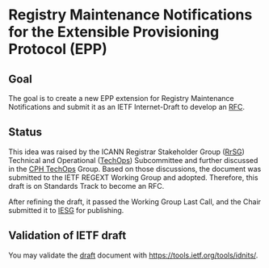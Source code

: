 Registry Maintenance Notifications for the Extensible Provisioning Protocol (EPP)
=================

## Goal
The goal is to create a new EPP extension for Registry Maintenance Notifications and submit it as an IETF Internet-Draft to develop an [RFC].

## Status
This idea was raised by the ICANN Registrar Stakeholder Group ([RrSG]) Technical and Operational ([TechOps]) Subcommittee and further discussed in the [CPH TechOps] Group. Based on those discussions, the document was submitted to the IETF REGEXT Working Group and adopted. Therefore, this draft is on Standards Track to become an RFC.

After refining the draft, it passed the Working Group Last Call, and the Chair submitted it to [IESG] for publishing.

## Validation of IETF draft
You may validate the [draft] document with https://tools.ietf.org/tools/idnits/.

[RFC]: https://en.wikipedia.org/wiki/Request_for_Comments
[RrSG]: http://rrsg.org
[TechOps]: http://icannregistrars.org/techops-sub-committee/
[CPH TechOps]: https://bestpractice.domains
[draft]: /draft-ietf-regext-epp-registry-maintenance.txt
[IESG]: https://www.ietf.org/about/groups/iesg/
